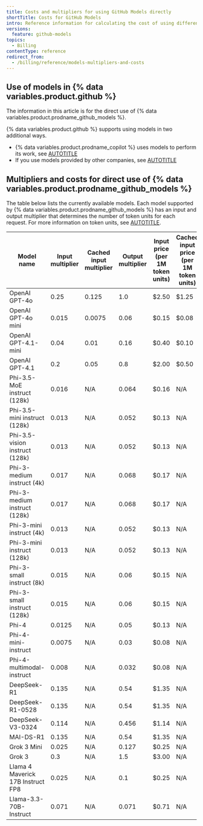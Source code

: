```yaml
---
title: Costs and multipliers for using GitHub Models directly
shortTitle: Costs for GitHub Models
intro: Reference information for calculating the cost of using different {% data variables.product.prodname_github_models %} directly (outside {% data variables.product.prodname_copilot %}).
versions:
  feature: github-models
topics:
  - Billing
contentType: reference
redirect_from:
  - /billing/reference/models-multipliers-and-costs
---
```


## Use of models in {% data variables.product.github %}

The information in this article is for the direct use of {% data variables.product.prodname_github_models %}.

{% data variables.product.github %} supports using models in two additional ways.

* {% data variables.product.prodname_copilot %} uses models to perform its work, see [AUTOTITLE](/copilot/concepts/billing/copilot-requests#model-multipliers)
* If you use models provided by other companies, see [AUTOTITLE](/github-models/github-models-at-scale/using-your-own-api-keys-in-github-models)

## Multipliers and costs for direct use of {% data variables.product.prodname_github_models %}

The table below lists the currently available models. Each model supported by {% data variables.product.prodname_github_models %} has an input and output multiplier that determines the number of token units for each request. For more information on token units, see [AUTOTITLE](/billing/concepts/product-billing/github-models).

| Model name                        | Input multiplier | Cached input multiplier | Output multiplier | Input price (per 1M token units) | Cached input price (per 1M token units) | Output price (per 1M token units) |
| --------------------------------- | ---------------- | ----------------------- | ----------------- |----------------------------------|-----------------------------------------|-----------------------------------|
| OpenAI GPT-4o                     | 0.25             | 0.125                   | 1.0               | $2.50                            | $1.25                                   | $10.00                            |
| OpenAI GPT-4o mini                | 0.015            | 0.0075                  | 0.06              | $0.15                            | $0.08                                   | $0.60                             |
| OpenAI GPT-4.1-mini               | 0.04             | 0.01                    | 0.16              | $0.40                            | $0.10                                   | $1.60                             |
| OpenAI GPT-4.1                    | 0.2              | 0.05                    | 0.8               | $2.00                            | $0.50                                   | $8.00                             |
| Phi-3.5-MoE instruct (128k)       | 0.016            | N/A                     | 0.064             | $0.16                            | N/A                                     | $0.64                             |
| Phi-3.5-mini instruct (128k)      | 0.013            | N/A                     | 0.052             | $0.13                            | N/A                                     | $0.52                             |
| Phi-3.5-vision instruct (128k)    | 0.013            | N/A                     | 0.052             | $0.13                            | N/A                                     | $0.52                             |
| Phi-3-medium instruct (4k)        | 0.017            | N/A                     | 0.068             | $0.17                            | N/A                                     | $0.68                             |
| Phi-3-medium instruct (128k)      | 0.017            | N/A                     | 0.068             | $0.17                            | N/A                                     | $0.68                             |
| Phi-3-mini instruct (4k)          | 0.013            | N/A                     | 0.052             | $0.13                            | N/A                                     | $0.52                             |
| Phi-3-mini instruct (128k)        | 0.013            | N/A                     | 0.052             | $0.13                            | N/A                                     | $0.52                             |
| Phi-3-small instruct (8k)         | 0.015            | N/A                     | 0.06              | $0.15                            | N/A                                     | $0.60                             |
| Phi-3-small instruct (128k)       | 0.015            | N/A                     | 0.06              | $0.15                            | N/A                                     | $0.60                             |
| Phi-4                             | 0.0125           | N/A                     | 0.05              | $0.13                            | N/A                                     | $0.50                             |
| Phi-4-mini-instruct               | 0.0075           | N/A                     | 0.03              | $0.08                            | N/A                                     | $0.30                             |
| Phi-4-multimodal-instruct         | 0.008            | N/A                     | 0.032             | $0.08                            | N/A                                     | $0.32                             |
| DeepSeek-R1                       | 0.135            | N/A                     | 0.54              | $1.35                            | N/A                                     | $5.40                             |
| DeepSeek-R1-0528                  | 0.135            | N/A                     | 0.54              | $1.35                            | N/A                                     | $5.40                             |
| DeepSeek-V3-0324                  | 0.114            | N/A                     | 0.456             | $1.14                            | N/A                                     | $4.56                             |
| MAI-DS-R1                         | 0.135            | N/A                     | 0.54              | $1.35                            | N/A                                     | $5.40                             |
| Grok 3 Mini                       | 0.025            | N/A                     | 0.127             | $0.25                            | N/A                                     | $1.27                             |
| Grok 3                            | 0.3              | N/A                     | 1.5               | $3.00                            | N/A                                     | $15.00                            |
| Llama 4 Maverick 17B Instruct FP8 | 0.025            | N/A                     | 0.1               | $0.25                            | N/A                                     | $1.00                             |
| Llama-3.3-70B-Instruct            | 0.071            | N/A                     | 0.071             | $0.71                            | N/A                                     | $0.71                             |
